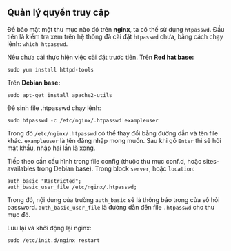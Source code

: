 ## Quản lý quyền truy cập
Để bảo mật một thư mục nào đó trên **nginx**, ta có thể sử dụng `htpasswd`.
Đầu tiên là kiểm tra xem trên hệ thống đã cài đặt `htpasswd` chưa, bằng cách chạy lệnh:
`which htpasswd`.

Nếu chưa cài thực hiện việc cài đặt trước tiên.
Trên **Red hat base:**
```
sudo yum install httpd-tools
```
Trên **Debian base:**
```
sudo apt-get install apache2-utils
```

Để sinh file .htpasswd chạy lệnh:
```
sudo htpasswd -c /etc/nginx/.htpasswd exampleuser
```
Trong đó `/etc/nginx/.htpasswd` có thể thay đổi bằng đường dẫn và tên file khác. `exampleuser` là tên đăng nhập mong muốn.
Sau khi gõ `Enter` thì sẽ hỏi mật khẩu, nhập hai lần là xong.

Tiếp theo cần cấu hình trong file config (thuộc thư mục conf.d, hoặc sites-availables trong Debian base). Trong block `server`, hoặc `location`:
```
auth_basic "Restricted";
auth_basic_user_file /etc/nginx/.htpasswd;
```
Trong đó, nội dung của trường `auth_basic` sẽ là thông báo trong cửa sổ hỏi password. `auth_basic_user_file` là đường  dẫn đến file `.htpasswd` cho thư mục đó.

Lưu lại và khởi động lại nginx:
```
sudo /etc/init.d/nginx restart
```
